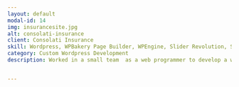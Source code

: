 ```yaml
---
layout: default
modal-id: 14
img: insurancesite.jpg
alt: consolati-insurance
client: Consolati Insurance 
skill: Wordpress, WPBakery Page Builder, WPEngine, Slider Revolution, Shortcodes, WP Rocket, Contact Form 7, Flamingo, Yoast SEO, PHP, HTML, CSS, JavaScript, Plugin Development, Theme Customization
category: Custom Wordpress Development
description: Worked in a small team  as a web programmer to develop a website for a third generation, small town independent insurance agency, emphasizing what has made them succeed, their expertise and their customer service. Received Bronze Award for 2020 Creative Awards presented by The Ad Club of Western Massachusetts. <br><br>Following are some specific tasks that I have worked on: <ul><li>Designed web pages using WPBakery Page Builder</li><li>Customized plugin development</li><li>Created shortcodes</li><li>Customized theme</li><li>Set up sliders with Slider Revolution</li><li>Set up quote form with Contact Form 7 plugin and show submission reports in the backend</li><li>Mobile Responsive Development for the site</li><li>Optimize site performance with WP Rocket</li><li>Search engine optimization with Yoast SEO</li><li>Manage/Backup/Migrate website within WPEngine Dev, Staging, and Production</li></ul><br><button name="button2" onclick="window.open('https://www.consolatiinsurance.com/')"> View Site</button>


---
```

